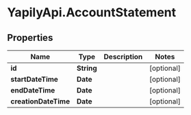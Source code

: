 # YapilyApi.AccountStatement

## Properties

Name | Type | Description | Notes
------------ | ------------- | ------------- | -------------
**id** | **String** |  | [optional] 
**startDateTime** | **Date** |  | [optional] 
**endDateTime** | **Date** |  | [optional] 
**creationDateTime** | **Date** |  | [optional] 


